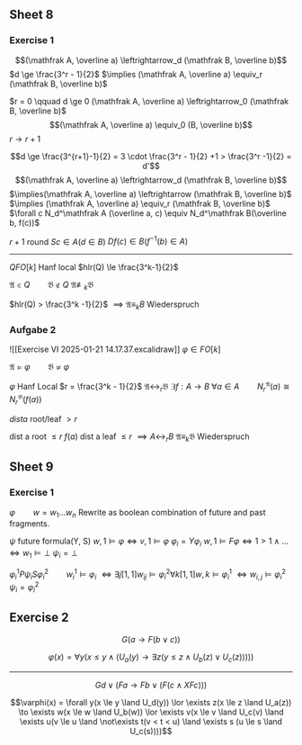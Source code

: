 ## Sheet 8
### Exercise 1
$$(\mathfrak A, \overline a) \leftrightarrow_d (\mathfrak B, \overline b)$$
$d \ge \frac{3^r - 1}{2}$
$\implies (\mathfrak A, \overline a) \equiv_r (\mathfrak B, \overline b)$

$r = 0 \qquad d \ge 0 (\mathfrak A, \overline a) \leftrightarrow_0 (\mathfrak B, \overline b)$
$$(\mathfrak A, \overline a) \equiv_0 (B, \overline b)$$
$r \to r+1$

$$d \ge \frac{3^{r+1}-1}{2} = 3 \cdot \frac{3^r - 1}{2} +1 > \frac{3^r -1}{2} = d'$$
$$(\mathfrak A, \overline a) \leftrightarrow_d (\mathfrak B, \overline b)$$
$\implies(\mathfrak A, \overline a) \leftrightarrow (\mathfrak B, \overline b)$
$\implies (\mathfrak A, \overline a) \equiv_r (\mathfrak B, \overline b)$
$\forall c N_d^\mathfrak A (\overline a, c) \equiv N_d^\mathfrak B(\overline b, f(c))$

$r+1$ round
$S c \in A(d \in B)$
$D f(c) \in B(f^{-1}(b)\in A)$


----

$Q FO[k]$ Hanf local
$hlr(Q) \le \frac{3^k-1}{2}$

$\mathfrak A \in Q\qquad \mathfrak B \not\in Q$
$\mathfrak A \not\equiv_k \mathfrak B$

$hlr(Q) > \frac{3^k -1}{2}$
$\implies \mathfrak A \equiv_k B$ Wiederspruch

### Aufgabe 2
![[Exercise VI 2025-01-21 14.17.37.excalidraw]]
$\varphi \in FO[k]$

$\mathfrak A \vDash \varphi \qquad \mathfrak B \not\vDash \varphi$

$\varphi$ Hanf Local
$r = \frac{3^k - 1}{2}$
$\mathfrak A \leftrightarrow_r \mathfrak B$
$\exists f : A \to B$
$\forall a \in A \qquad N_r^\mathfrak A(a) \cong N_r^\mathfrak B(f(a))$

$dist a$ root/leaf $> r$

dist a root $\le r$
$f(a)$
dist a leaf $\le r$
$\implies A\leftrightarrow_r B$
$\mathfrak A \equiv_k \mathfrak B$ Wiederspruch

## Sheet 9

### Exercise 1

$\varphi \qquad w = w_1 \dots w_n$
Rewrite as boolean combination of future and past fragments.

$\psi$ future formula(Y, S) $w, 1 \vDash \varphi \iff v, 1 \vDash \varphi$
$\varphi_i = Y \varphi_i$
$w, 1 \vDash F\varphi \iff 1 > 1 \land \dots \iff  w_1 \vDash \bot$
$\psi_i = \bot$

$\varphi_i^1 P \psi_i S \varphi_i^2 \qquad w_i^1 \vDash \varphi_i$
$\iff \exists j[1, 1] w_{ij} \vDash \varphi_i^2 \forall k[1,1] w, k\vDash \varphi_i^1$
$\iff w_{i, j} \vDash \varphi_i^2$
$\psi_i = \varphi_i^2$

## Exercise 2

$$G(a \to F(b\lor c))$$


$$\varphi(x) = \forall y(x \le y \land (U_a(y) \to \exists z(y \le z \land U_b(z) \lor U_c(z)))))$$

---


$$Gd \lor (Fa \to Fb \lor (F(c \land XFc)))$$

$$\varphi(x) = \forall y(x \le y \land U_d(y)) \lor \exists z(x \le z \land U_a(z)) \to \exists w(x \le w \land U_b(w)) \lor \exists v(x \le v \land U_c(v) \land \exists u(v \le u \land \not\exists t(v < t < u) \land \exists s (u \le s \land U_c(s))))$$

